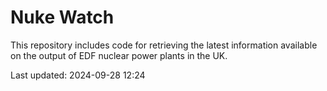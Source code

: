 # Nuke Watch

This repository includes code for retrieving the latest information available on the output of EDF nuclear power plants in the UK.

Last updated: 2024-09-28 12:24